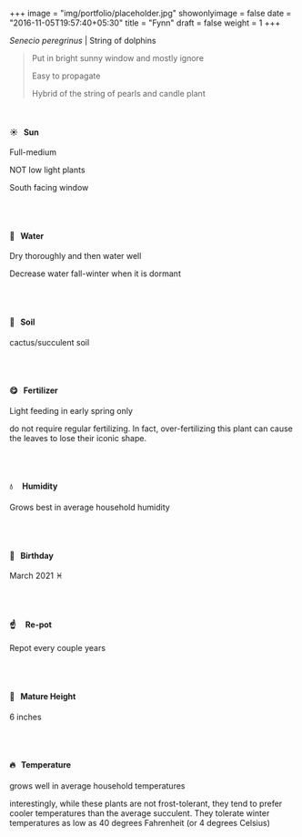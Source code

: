 +++
image = "img/portfolio/placeholder.jpg"
showonlyimage = false
date = "2016-11-05T19:57:40+05:30"
title = "Fynn"
draft = false
weight = 1
+++

*Senecio peregrinus* | String of dolphins
<!--more-->

> Put in bright sunny window and mostly ignore
>
>Easy to propagate
>
>Hybrid of the string of pearls and candle plant
>

</br>

#### :sunny:  &nbsp; Sun
Full-medium

NOT low light plants

South facing window


</br></br>

#### :ocean:  &nbsp; Water
Dry thoroughly and then water well

Decrease water fall-winter when it is dormant

</br></br>

#### :seedling:  &nbsp; Soil
cactus/succulent soil

</br></br>

#### :yum:  &nbsp; Fertilizer
Light feeding in early spring only

do not require regular fertilizing. In fact, over-fertilizing this plant can cause the leaves to lose their iconic shape.

</br></br>

#### :droplet: &nbsp; &nbsp; Humidity
Grows best in average household humidity

</br></br>

#### :cake:  &nbsp; Birthday
March 2021 :pisces:

</br></br>

#### :point_up:  &nbsp;&nbsp;&nbsp; Re-pot
Repot every couple years

</br></br>

#### :triumph:  &nbsp; Mature Height
6 inches

</br></br>

#### :fire:  &nbsp; Temperature
grows well in average household temperatures

interestingly, while these plants are not frost-tolerant, they tend to prefer cooler temperatures than the average succulent. They tolerate winter temperatures as low as 40 degrees Fahrenheit (or 4 degrees Celsius)

</br></br>
